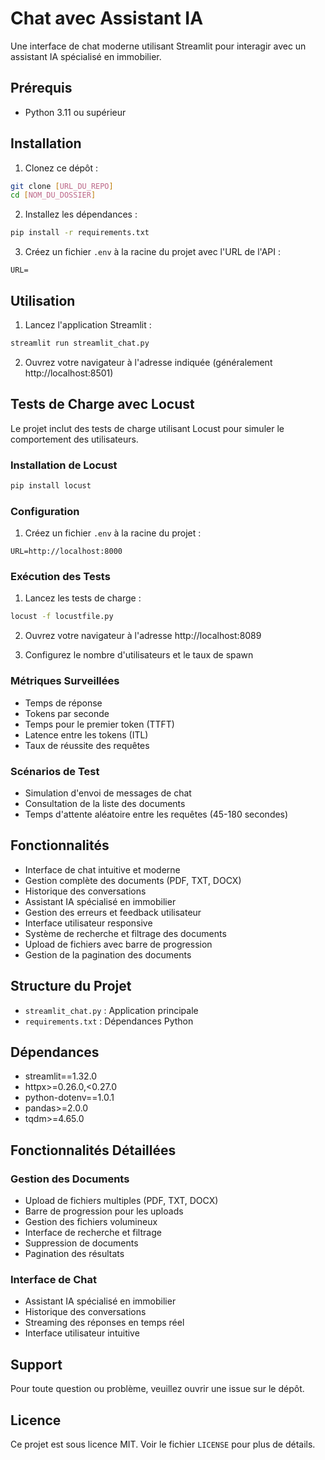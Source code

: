 # Chat avec Assistant IA

Une interface de chat moderne utilisant Streamlit pour interagir avec un assistant IA spécialisé en immobilier.

## Prérequis

- Python 3.11 ou supérieur

## Installation

1. Clonez ce dépôt :
```bash
git clone [URL_DU_REPO]
cd [NOM_DU_DOSSIER]
```

2. Installez les dépendances :
```bash
pip install -r requirements.txt
```

3. Créez un fichier `.env` à la racine du projet avec l'URL de l'API :
```
URL=
```

## Utilisation

1. Lancez l'application Streamlit :
```bash
streamlit run streamlit_chat.py
```

2. Ouvrez votre navigateur à l'adresse indiquée (généralement http://localhost:8501)

## Tests de Charge avec Locust

Le projet inclut des tests de charge utilisant Locust pour simuler le comportement des utilisateurs.

### Installation de Locust

```bash
pip install locust
```

### Configuration

1. Créez un fichier `.env` à la racine du projet :
```
URL=http://localhost:8000
```

### Exécution des Tests

1. Lancez les tests de charge :
```bash
locust -f locustfile.py
```

2. Ouvrez votre navigateur à l'adresse http://localhost:8089

3. Configurez le nombre d'utilisateurs et le taux de spawn

### Métriques Surveillées

- Temps de réponse
- Tokens par seconde
- Temps pour le premier token (TTFT)
- Latence entre les tokens (ITL)
- Taux de réussite des requêtes

### Scénarios de Test

- Simulation d'envoi de messages de chat
- Consultation de la liste des documents
- Temps d'attente aléatoire entre les requêtes (45-180 secondes)

## Fonctionnalités

- Interface de chat intuitive et moderne
- Gestion complète des documents (PDF, TXT, DOCX)
- Historique des conversations
- Assistant IA spécialisé en immobilier
- Gestion des erreurs et feedback utilisateur
- Interface utilisateur responsive
- Système de recherche et filtrage des documents
- Upload de fichiers avec barre de progression
- Gestion de la pagination des documents

## Structure du Projet

- `streamlit_chat.py` : Application principale
- `requirements.txt` : Dépendances Python

## Dépendances

- streamlit==1.32.0
- httpx>=0.26.0,<0.27.0
- python-dotenv==1.0.1
- pandas>=2.0.0
- tqdm>=4.65.0

## Fonctionnalités Détaillées

### Gestion des Documents
- Upload de fichiers multiples (PDF, TXT, DOCX)
- Barre de progression pour les uploads
- Gestion des fichiers volumineux
- Interface de recherche et filtrage
- Suppression de documents
- Pagination des résultats

### Interface de Chat
- Assistant IA spécialisé en immobilier
- Historique des conversations
- Streaming des réponses en temps réel
- Interface utilisateur intuitive

## Support

Pour toute question ou problème, veuillez ouvrir une issue sur le dépôt.

## Licence

Ce projet est sous licence MIT. Voir le fichier `LICENSE` pour plus de détails. 